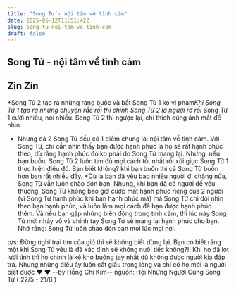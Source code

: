```yaml
---
title: "Song Tử - nội tâm về tình cảm"
date: 2025-06-12T11:51:42Z
slug: song-tu-noi-tam-ve-tinh-cam
draft: false
---
```


## Song Tử - nội tâm về tình cảm

## Zìn Zín

*Song Tử 2 tạo ra những ràng buộc và bắt Song Tử 1 ko vi phạm​*Khi Song Tử 1 tạo ra những chuyện rắc rối thì chính Song Tử 2 là người rỡ rối​* Song Tử 1 cười nhiều, nói nhiều. Song Tử 2 thì ngược lại, chỉ thích dùng ánh mắt để nhìn​ 
* Nhưng cả 2 Song Tử đều có 1 điểm chung là: nội tâm về tình cảm. ​Với Song Tử, chỉ cần nhìn thấy bạn được hạnh phúc là họ sẽ rất hạnh phúc theo, dù rằng hạnh phúc đó ko phải do Song Tử mang lại. Nhưng, nếu bạn buồn, Song Tử 2 luôn tìm đủ mọi cách tốt nhất rồi xúi giục Song Tử 1 thực hiện điều đó. Bạn biết không? khi bạn buồn thì cả Song Tử buồn hơn bạn rất nhiều đấy.​ ​*Dù là bạn đã yêu bao nhiêu người đi chăng nửa, Song Tử vẫn luôn chào đón bạn. Nhưng, khi bạn đã có người để yêu thương, Song Tử không bao giờ cướp mất hạnh phúc riêng của 2 người (vì Song Tử hạnh phúc khi bạn hạnh phúc mà) mà Song Tử chỉ dõi nhìn theo bạn hạnh phúc, và luôn làm mọi cách để bạn được hạnh phúc thêm. Và nếu bạn gặp những biến động trong tình cảm, thì lúc này Song Tử mới nhảy vô và chính tay Song Tử sẽ mang lại hạnh phúc cho bạn. Nhớ rằng: Song Tử luôn chào đón bạn mọi lúc mọi nơi.​ 
 
p/s: Đừng nghĩ trái tim của gió thì sẽ không biết dừng lại. Bạn có biết rằng một khi Song Tử yêu là đã xác định sẽ không nuối tiếc không?!! Khi họ đã lọt lưới tình thì họ chính là kẻ khó buông tay nhất dù không được người kia đáp trả. Nhưng những điều ấy luôn cất giấu trong lòng và chỉ có họ mới là người biết được  ♥ ♥​ 
--by Hồng Chí Kim-- ​nguồn: Hội Những Người Cung Song Tử ( 22/5 - 21/6 )​